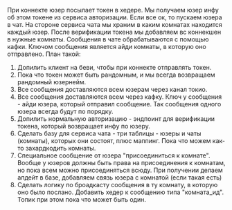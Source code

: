 При коннекте юзер посылает токен в хедере. Мы получаем юзер инфу об этом токене из сервиса авторизации. Если все ок, то пускаем юзера в чат.
На стороне сервиса чата мы храним в каким комнатах находится каждый юзер. После верификации токена мы добавляем вс коннекшен в нужные комнаты.
Сообщения в чате обрабатываются с помощью кафки. Ключом сообщения является айди комнаты, в которую оно отправлено.
План такой:
1) Допилить клиент на беви, чтобы при коннекте отправлять токен.
2) Пока что токен может быть рандомным, и мы всегда возвращаем рандомный юзернейм.
3) Все сообщения доставляются всем юзерам через канал токио.
4) Все сообщения доставляются всем через кафку. Ключ у сообщения - айди юзера, который отправил сообщение. Так сообщения одного юзера всегда будут по порядку.
5) Допилить нормальную авторизацию - эндпоинт для верификации токена, который возвращает инфу по юзеру.
6) Сделать базу для сервиса чата - три таблицы - юзеры и чаты (комнаты), которых они состоят, плюс маппинг. Пока что можем как-то захардкодить комнаты.
7) Специальное сообщение от юзера "присоединиться к комнате". Вообще у юзеров должны быть права на присоединения к комнатам, но пока всем можно присоединяться всюду.
При получении делаем апдейт в базе, добавляем связь юзера с комнатой (если такая есть)
8) Сделать логику по броадкасту сообщения в ту комнату, в которую оно было послано. Добавить хедер к сообщению типа "комната_ид". Топик при этом пока что может быть один.